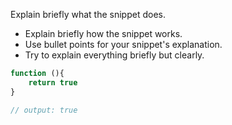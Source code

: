Explain briefly what the snippet does.

- Explain briefly how the snippet works.
- Use bullet points for your snippet's explanation.
- Try to explain everything briefly but clearly.

```js
function (){
    return true
}
```

```js
// output: true
```